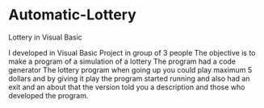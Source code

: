 # Automatic-Lottery
Lottery in Visual Basic

I developed in Visual Basic
Project in group of 3 people
The objective is to make a program of a simulation of a lottery
The program had a code generator
The lottery program when going up you could play maximum 5 dollars and by giving it play the program started running and 
also had an exit and an about that the version told you a description and those who developed the program.
